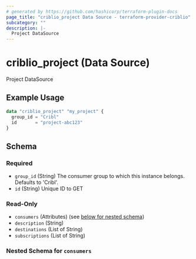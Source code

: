 ```yaml
---
# generated by https://github.com/hashicorp/terraform-plugin-docs
page_title: "criblio_project Data Source - terraform-provider-criblio"
subcategory: ""
description: |-
  Project DataSource
---
```


# criblio_project (Data Source)

Project DataSource

## Example Usage

```terraform
data "criblio_project" "my_project" {
  group_id = "Cribl"
  id       = "project-abc123"
}
```

<!-- schema generated by tfplugindocs -->
## Schema

### Required

- `group_id` (String) The consumer group to which this instance belongs. Defaults to 'Cribl'.
- `id` (String) Unique ID to GET

### Read-Only

- `consumers` (Attributes) (see [below for nested schema](#nestedatt--consumers))
- `description` (String)
- `destinations` (List of String)
- `subscriptions` (List of String)

<a id="nestedatt--consumers"></a>
### Nested Schema for `consumers`
